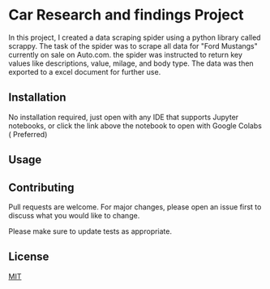 # Car Research and findings Project

In this project, I created a data scraping spider using a python library called scrappy. The task of the spider was to scrape all data for "Ford Mustangs" currently on sale on Auto.com. the spider was instructed to return key values like descriptions, value, milage, and body type. The data was then exported to a excel document for further use.

## Installation

No installation required, just open with any IDE that supports Jupyter notebooks, or click the link above the notebook to open with Google Colabs ( Preferred)


## Usage


## Contributing
Pull requests are welcome. For major changes, please open an issue first to discuss what you would like to change.

Please make sure to update tests as appropriate.

## License
[MIT](https://choosealicense.com/licenses/mit/)
